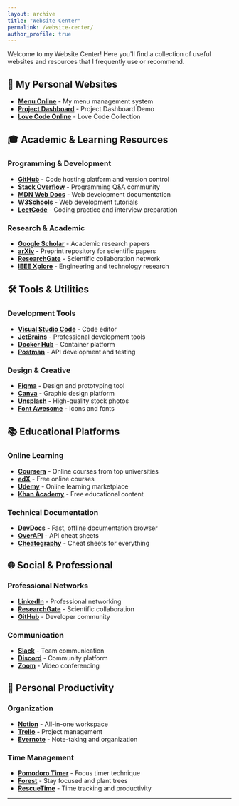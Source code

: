 ```yaml
---
layout: archive
title: "Website Center"
permalink: /website-center/
author_profile: true
---
```


Welcome to my Website Center! Here you'll find a collection of useful websites and resources that I frequently use or recommend.

## 🚀 My Personal Websites

- **[Menu Online](https://jacky-info.com/menuv2/)** - My menu management system
- **[Project Dashboard](https://jacky-info.com/projectdashboard-demo)** - Project Dashboard Demo
- **[Love Code Online](https://jacky-info.com/Awesome_Love_Code/)** - Love Code Collection

## 🎓 Academic & Learning Resources

### Programming & Development
- **[GitHub](https://github.com)** - Code hosting platform and version control
- **[Stack Overflow](https://stackoverflow.com)** - Programming Q&A community
- **[MDN Web Docs](https://developer.mozilla.org)** - Web development documentation
- **[W3Schools](https://www.w3schools.com)** - Web development tutorials
- **[LeetCode](https://leetcode.com)** - Coding practice and interview preparation

### Research & Academic
- **[Google Scholar](https://scholar.google.com)** - Academic research papers
- **[arXiv](https://arxiv.org)** - Preprint repository for scientific papers
- **[ResearchGate](https://www.researchgate.net)** - Scientific collaboration network
- **[IEEE Xplore](https://ieeexplore.ieee.org)** - Engineering and technology research

## 🛠️ Tools & Utilities

### Development Tools
- **[Visual Studio Code](https://code.visualstudio.com)** - Code editor
- **[JetBrains](https://www.jetbrains.com)** - Professional development tools
- **[Docker Hub](https://hub.docker.com)** - Container platform
- **[Postman](https://www.postman.com)** - API development and testing

### Design & Creative
- **[Figma](https://www.figma.com)** - Design and prototyping tool
- **[Canva](https://www.canva.com)** - Graphic design platform
- **[Unsplash](https://unsplash.com)** - High-quality stock photos
- **[Font Awesome](https://fontawesome.com)** - Icons and fonts

## 📚 Educational Platforms

### Online Learning
- **[Coursera](https://www.coursera.org)** - Online courses from top universities
- **[edX](https://www.edx.org)** - Free online courses
- **[Udemy](https://www.udemy.com)** - Online learning marketplace
- **[Khan Academy](https://www.khanacademy.org)** - Free educational content

### Technical Documentation
- **[DevDocs](https://devdocs.io)** - Fast, offline documentation browser
- **[OverAPI](https://overapi.com)** - API cheat sheets
- **[Cheatography](https://cheatography.com)** - Cheat sheets for everything

## 🌐 Social & Professional

### Professional Networks
- **[LinkedIn](https://www.linkedin.com)** - Professional networking
- **[ResearchGate](https://www.researchgate.net)** - Scientific collaboration
- **[GitHub](https://github.com)** - Developer community

### Communication
- **[Slack](https://slack.com)** - Team communication
- **[Discord](https://discord.com)** - Community platform
- **[Zoom](https://zoom.us)** - Video conferencing

## 🎯 Personal Productivity

### Organization
- **[Notion](https://www.notion.so)** - All-in-one workspace
- **[Trello](https://trello.com)** - Project management
- **[Evernote](https://evernote.com)** - Note-taking and organization

### Time Management
- **[Pomodoro Timer](https://pomofocus.io)** - Focus timer technique
- **[Forest](https://www.forestapp.cc)** - Stay focused and plant trees
- **[RescueTime](https://www.rescuetime.com)** - Time tracking and productivity

---

